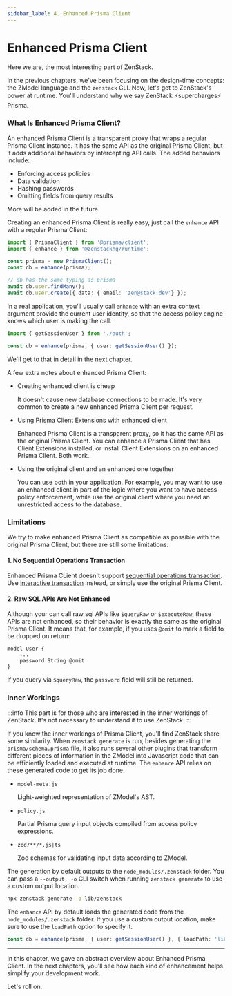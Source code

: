 ```yaml
---
sidebar_label: 4. Enhanced Prisma Client
---
```


# Enhanced Prisma Client

Here we are, the most interesting part of ZenStack.

In the previous chapters, we've been focusing on the design-time concepts: the ZModel language and the `zenstack` CLI. Now, let's get to ZenStack's power at runtime. You'll understand why we say ZenStack ⚡️supercharges⚡️ Prisma.

### What Is Enhanced Prisma Client?

An enhanced Prisma Client is a transparent proxy that wraps a regular Prisma Client instance. It has the same API as the original Prisma Client, but it adds additional behaviors by intercepting API calls. The added behaviors include:

- Enforcing access policies
- Data validation
- Hashing passwords
- Omitting fields from query results

More will be added in the future.

Creating an enhanced Prisma Client is really easy, just call the `enhance` API with a regular Prisma Client:

```ts
import { PrismaClient } from '@prisma/client';
import { enhance } from '@zenstackhq/runtime';

const prisma = new PrismaClient();
const db = enhance(prisma);

// db has the same typing as prisma
await db.user.findMany();
await db.user.create({ data: { email: 'zen@stack.dev'} });
```

In a real application, you'll usually call `enhance` with an extra context argument provide the current user identity, so that the access policy engine knows which user is making the call.

```ts
import { getSessionUser } from './auth';

const db = enhance(prisma, { user: getSessionUser() });
```

We'll get to that in detail in the next chapter.

A few extra notes about enhanced Prisma Client:

- Creating enhanced client is cheap
  
  It doesn't cause new database connections to be made. It's very common to create a new enhanced Prisma Client per request.

- Using Prisma Client Extensions with enhanced client
  
  Enhanced Prisma Client is a transparent proxy, so it has the same API as the original Prisma Client. You can enhance a Prisma Client that has Client Extensions installed, or install Client Extensions on an enhanced Prisma Client. Both work.

- Using the original client and an enhanced one together
  
  You can use both in your application. For example, you may want to use an enhanced client in part of the logic where you want to have access policy enforcement, while use the original client where you need an unrestricted access to the database.

### Limitations

We try to make enhanced Prisma Client as compatible as possible with the original Prisma Client, but there are still some limitations:

#### 1. No Sequential Operations Transaction

Enhanced Prisma CLient doesn't support [sequential operations transaction](https://www.prisma.io/docs/concepts/components/prisma-client/transactions#sequential-prisma-client-operations). Use [interactive transaction](https://www.prisma.io/docs/concepts/components/prisma-client/transactions#interactive-transactions) instead, or simply use the original Prisma Client.

#### 2. Raw SQL APIs Are Not Enhanced

Although your can call raw sql APIs like `$queryRaw` or `$executeRaw`, these APIs are not enhanced, so their behavior is exactly the same as the original Prisma Client. It means that, for example, if you uses `@omit` to mark a field to be dropped on return:

```zmodel
model User {
    ...
    password String @omit
}
```

If you query via `$queryRaw`, the `password` field will still be returned.

### Inner Workings

:::info
This part is for those who are interested in the inner workings of ZenStack. It's not necessary to understand it to use ZenStack.
:::

If you know the inner workings of Prisma Client, you'll find ZenStack share some similarity. When `zenstack generate` is run, besides generating the `prisma/schema.prisma` file, it also runs several other plugins that transform different pieces of information in the ZModel into Javascript code that can be efficiently loaded and executed at runtime. The `enhance` API relies on these generated code to get its job done.

- `model-meta.js`

    Light-weighted representation of ZModel's AST.

- `policy.js`
  
    Partial Prisma query input objects compiled from access policy expressions.

- `zod/**/*.js|ts`

    Zod schemas for validating input data according to ZModel.

The generation by default outputs to the `node_modules/.zenstack` folder. You can pass a `--output, -o` CLI switch when running `zenstack generate` to use a custom output location.

```bash
npx zenstack generate -o lib/zenstack
```

The `enhance` API by default loads the generated code from the `node_modules/.zenstack` folder. If you use a custom output location, make sure to use the `loadPath` option to specify it.

```ts
const db = enhance(prisma, { user: getSessionUser() }, { loadPath: 'lib/zenstack' });
```

---

In this chapter, we gave an abstract overview about Enhanced Prisma Client. In the next chapters, you'll see how each kind of enhancement helps simplify your development work.

Let's roll on.
